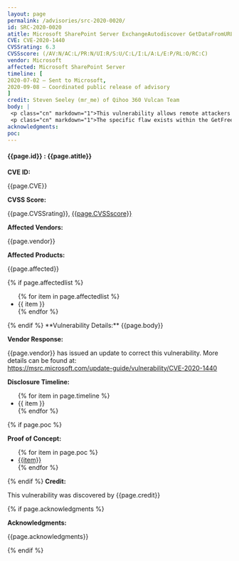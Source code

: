 ```yaml
---
layout: page
permalink: /advisories/src-2020-0020/
id: SRC-2020-0020
atitle: Microsoft SharePoint Server ExchangeAutodiscover GetDataFromURL Blind Server-Side Request Forgery Tampering Vulnerability
CVE: CVE-2020-1440
CVSSrating: 6.3
CVSSscore: (/AV:N/AC:L/PR:N/UI:R/S:U/C:L/I:L/A:L/E:P/RL:O/RC:C)
vendor: Microsoft
affected: Microsoft SharePoint Server
timeline: [
2020-07-02 – Sent to Microsoft,
2020-09-08 – Coordinated public release of advisory
]
credit: Steven Seeley (mr_me) of Qihoo 360 Vulcan Team
body: |
 <p class="cn" markdown="1">This vulnerability allows remote attackers escalate privileges under certain conditions. Authentication is required to exploit this vulnerability.</p>
 <p class="cn" markdown="1">The specific flaw exists within the GetFreeBusyStatusForOneUser function inside of the AsynchronousWebPartService class. The issue results from the lack of proper validation of user-supplied email address when performing web requests. An attacker can leverage this vulnerability to execute arbitrary web requests to protected resources.</p>
acknowledgments:
poc:
---
```


<h4><b>{{page.id}} : {{page.atitle}}</b></h4>

**CVE ID:**
<p class="cn">{{page.CVE}}</p>

**CVSS Score:**
<p class="cn">{{page.CVSSrating}}, <a href="https://nvd.nist.gov/vuln-metrics/cvss/v3-calculator?vector={{page.CVSSscore}}">{{page.CVSSscore}}</a></p>

**Affected Vendors:**
<p class="cn">{{page.vendor}}</p>

**Affected Products:**
<p class="cn">{{page.affected}}</p>
{% if page.affectedlist %}
<ul class="cn">
{% for item in page.affectedlist %}
  <li>{{ item }}</li>
{% endfor %}
</ul>
{% endif %}
**Vulnerability Details:**
{{page.body}}

**Vendor Response:**

<p class="cn">{{page.vendor}} has issued an update to correct this vulnerability. More details can be found at: <br />
<a href="https://msrc.microsoft.com/update-guide/vulnerability/CVE-2020-1440">https://msrc.microsoft.com/update-guide/vulnerability/CVE-2020-1440</a></p>

**Disclosure Timeline:**
<ul class="cn">
{% for item in page.timeline %}
  <li>{{ item }}</li>
{% endfor %}
</ul>
{% if page.poc %}

**Proof of Concept:**
<ul class="cn">
{% for item in page.poc %}
  <li><a href="{{item}}">{{item}}</a></li>
{% endfor %}
</ul>

{% endif %}
**Credit:**
<p class="cn">This vulnerability was discovered by {{page.credit}}</p>
{% if page.acknowledgments %}

**Acknowledgments:**
<p class="cn">{{page.acknowledgments}}</p>
{% endif %}